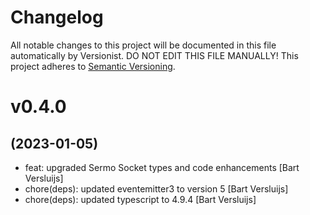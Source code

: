 # Changelog

All notable changes to this project will be documented in this file
automatically by Versionist. DO NOT EDIT THIS FILE MANUALLY!
This project adheres to [Semantic Versioning](http://semver.org/).

# v0.4.0
## (2023-01-05)

* feat: upgraded Sermo Socket types and code enhancements [Bart Versluijs]
* chore(deps): updated eventemitter3 to version 5 [Bart Versluijs]
* chore(deps): updated typescript to 4.9.4 [Bart Versluijs]
